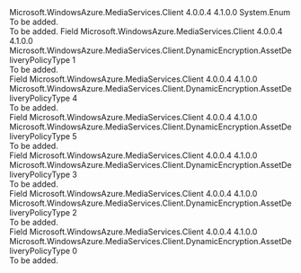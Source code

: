 <Type Name="AssetDeliveryPolicyType" FullName="Microsoft.WindowsAzure.MediaServices.Client.DynamicEncryption.AssetDeliveryPolicyType">
  <TypeSignature Language="C#" Value="public enum AssetDeliveryPolicyType" />
  <TypeSignature Language="ILAsm" Value=".class public auto ansi sealed AssetDeliveryPolicyType extends System.Enum" />
  <TypeSignature Language="DocId" Value="T:Microsoft.WindowsAzure.MediaServices.Client.DynamicEncryption.AssetDeliveryPolicyType" />
  <TypeSignature Language="VB.NET" Value="Public Enum AssetDeliveryPolicyType" />
  <TypeSignature Language="F#" Value="type AssetDeliveryPolicyType = " />
  <AssemblyInfo>
    <AssemblyName>Microsoft.WindowsAzure.MediaServices.Client</AssemblyName>
    <AssemblyVersion>4.0.0.4</AssemblyVersion>
    <AssemblyVersion>4.1.0.0</AssemblyVersion>
  </AssemblyInfo>
  <Base>
    <BaseTypeName>System.Enum</BaseTypeName>
  </Base>
  <Docs>
    <summary>To be added.</summary>
    <remarks>To be added.</remarks>
  </Docs>
  <Members>
    <Member MemberName="Blocked">
      <MemberSignature Language="C#" Value="Blocked" />
      <MemberSignature Language="ILAsm" Value=".field public static literal valuetype Microsoft.WindowsAzure.MediaServices.Client.DynamicEncryption.AssetDeliveryPolicyType Blocked = int32(1)" />
      <MemberSignature Language="DocId" Value="F:Microsoft.WindowsAzure.MediaServices.Client.DynamicEncryption.AssetDeliveryPolicyType.Blocked" />
      <MemberSignature Language="VB.NET" Value="Blocked" />
      <MemberSignature Language="F#" Value="Blocked = 1" Usage="Microsoft.WindowsAzure.MediaServices.Client.DynamicEncryption.AssetDeliveryPolicyType.Blocked" />
      <MemberType>Field</MemberType>
      <AssemblyInfo>
        <AssemblyName>Microsoft.WindowsAzure.MediaServices.Client</AssemblyName>
        <AssemblyVersion>4.0.0.4</AssemblyVersion>
        <AssemblyVersion>4.1.0.0</AssemblyVersion>
      </AssemblyInfo>
      <ReturnValue>
        <ReturnType>Microsoft.WindowsAzure.MediaServices.Client.DynamicEncryption.AssetDeliveryPolicyType</ReturnType>
      </ReturnValue>
      <MemberValue>1</MemberValue>
      <Docs>
        <summary>To be added.</summary>
      </Docs>
    </Member>
    <Member MemberName="DynamicCommonEncryption">
      <MemberSignature Language="C#" Value="DynamicCommonEncryption" />
      <MemberSignature Language="ILAsm" Value=".field public static literal valuetype Microsoft.WindowsAzure.MediaServices.Client.DynamicEncryption.AssetDeliveryPolicyType DynamicCommonEncryption = int32(4)" />
      <MemberSignature Language="DocId" Value="F:Microsoft.WindowsAzure.MediaServices.Client.DynamicEncryption.AssetDeliveryPolicyType.DynamicCommonEncryption" />
      <MemberSignature Language="VB.NET" Value="DynamicCommonEncryption" />
      <MemberSignature Language="F#" Value="DynamicCommonEncryption = 4" Usage="Microsoft.WindowsAzure.MediaServices.Client.DynamicEncryption.AssetDeliveryPolicyType.DynamicCommonEncryption" />
      <MemberType>Field</MemberType>
      <AssemblyInfo>
        <AssemblyName>Microsoft.WindowsAzure.MediaServices.Client</AssemblyName>
        <AssemblyVersion>4.0.0.4</AssemblyVersion>
        <AssemblyVersion>4.1.0.0</AssemblyVersion>
      </AssemblyInfo>
      <ReturnValue>
        <ReturnType>Microsoft.WindowsAzure.MediaServices.Client.DynamicEncryption.AssetDeliveryPolicyType</ReturnType>
      </ReturnValue>
      <MemberValue>4</MemberValue>
      <Docs>
        <summary>To be added.</summary>
      </Docs>
    </Member>
    <Member MemberName="DynamicCommonEncryptionCbcs">
      <MemberSignature Language="C#" Value="DynamicCommonEncryptionCbcs" />
      <MemberSignature Language="ILAsm" Value=".field public static literal valuetype Microsoft.WindowsAzure.MediaServices.Client.DynamicEncryption.AssetDeliveryPolicyType DynamicCommonEncryptionCbcs = int32(5)" />
      <MemberSignature Language="DocId" Value="F:Microsoft.WindowsAzure.MediaServices.Client.DynamicEncryption.AssetDeliveryPolicyType.DynamicCommonEncryptionCbcs" />
      <MemberSignature Language="VB.NET" Value="DynamicCommonEncryptionCbcs" />
      <MemberSignature Language="F#" Value="DynamicCommonEncryptionCbcs = 5" Usage="Microsoft.WindowsAzure.MediaServices.Client.DynamicEncryption.AssetDeliveryPolicyType.DynamicCommonEncryptionCbcs" />
      <MemberType>Field</MemberType>
      <AssemblyInfo>
        <AssemblyName>Microsoft.WindowsAzure.MediaServices.Client</AssemblyName>
        <AssemblyVersion>4.0.0.4</AssemblyVersion>
        <AssemblyVersion>4.1.0.0</AssemblyVersion>
      </AssemblyInfo>
      <ReturnValue>
        <ReturnType>Microsoft.WindowsAzure.MediaServices.Client.DynamicEncryption.AssetDeliveryPolicyType</ReturnType>
      </ReturnValue>
      <MemberValue>5</MemberValue>
      <Docs>
        <summary>To be added.</summary>
      </Docs>
    </Member>
    <Member MemberName="DynamicEnvelopeEncryption">
      <MemberSignature Language="C#" Value="DynamicEnvelopeEncryption" />
      <MemberSignature Language="ILAsm" Value=".field public static literal valuetype Microsoft.WindowsAzure.MediaServices.Client.DynamicEncryption.AssetDeliveryPolicyType DynamicEnvelopeEncryption = int32(3)" />
      <MemberSignature Language="DocId" Value="F:Microsoft.WindowsAzure.MediaServices.Client.DynamicEncryption.AssetDeliveryPolicyType.DynamicEnvelopeEncryption" />
      <MemberSignature Language="VB.NET" Value="DynamicEnvelopeEncryption" />
      <MemberSignature Language="F#" Value="DynamicEnvelopeEncryption = 3" Usage="Microsoft.WindowsAzure.MediaServices.Client.DynamicEncryption.AssetDeliveryPolicyType.DynamicEnvelopeEncryption" />
      <MemberType>Field</MemberType>
      <AssemblyInfo>
        <AssemblyName>Microsoft.WindowsAzure.MediaServices.Client</AssemblyName>
        <AssemblyVersion>4.0.0.4</AssemblyVersion>
        <AssemblyVersion>4.1.0.0</AssemblyVersion>
      </AssemblyInfo>
      <ReturnValue>
        <ReturnType>Microsoft.WindowsAzure.MediaServices.Client.DynamicEncryption.AssetDeliveryPolicyType</ReturnType>
      </ReturnValue>
      <MemberValue>3</MemberValue>
      <Docs>
        <summary>To be added.</summary>
      </Docs>
    </Member>
    <Member MemberName="NoDynamicEncryption">
      <MemberSignature Language="C#" Value="NoDynamicEncryption" />
      <MemberSignature Language="ILAsm" Value=".field public static literal valuetype Microsoft.WindowsAzure.MediaServices.Client.DynamicEncryption.AssetDeliveryPolicyType NoDynamicEncryption = int32(2)" />
      <MemberSignature Language="DocId" Value="F:Microsoft.WindowsAzure.MediaServices.Client.DynamicEncryption.AssetDeliveryPolicyType.NoDynamicEncryption" />
      <MemberSignature Language="VB.NET" Value="NoDynamicEncryption" />
      <MemberSignature Language="F#" Value="NoDynamicEncryption = 2" Usage="Microsoft.WindowsAzure.MediaServices.Client.DynamicEncryption.AssetDeliveryPolicyType.NoDynamicEncryption" />
      <MemberType>Field</MemberType>
      <AssemblyInfo>
        <AssemblyName>Microsoft.WindowsAzure.MediaServices.Client</AssemblyName>
        <AssemblyVersion>4.0.0.4</AssemblyVersion>
        <AssemblyVersion>4.1.0.0</AssemblyVersion>
      </AssemblyInfo>
      <ReturnValue>
        <ReturnType>Microsoft.WindowsAzure.MediaServices.Client.DynamicEncryption.AssetDeliveryPolicyType</ReturnType>
      </ReturnValue>
      <MemberValue>2</MemberValue>
      <Docs>
        <summary>To be added.</summary>
      </Docs>
    </Member>
    <Member MemberName="None">
      <MemberSignature Language="C#" Value="None" />
      <MemberSignature Language="ILAsm" Value=".field public static literal valuetype Microsoft.WindowsAzure.MediaServices.Client.DynamicEncryption.AssetDeliveryPolicyType None = int32(0)" />
      <MemberSignature Language="DocId" Value="F:Microsoft.WindowsAzure.MediaServices.Client.DynamicEncryption.AssetDeliveryPolicyType.None" />
      <MemberSignature Language="VB.NET" Value="None" />
      <MemberSignature Language="F#" Value="None = 0" Usage="Microsoft.WindowsAzure.MediaServices.Client.DynamicEncryption.AssetDeliveryPolicyType.None" />
      <MemberType>Field</MemberType>
      <AssemblyInfo>
        <AssemblyName>Microsoft.WindowsAzure.MediaServices.Client</AssemblyName>
        <AssemblyVersion>4.0.0.4</AssemblyVersion>
        <AssemblyVersion>4.1.0.0</AssemblyVersion>
      </AssemblyInfo>
      <ReturnValue>
        <ReturnType>Microsoft.WindowsAzure.MediaServices.Client.DynamicEncryption.AssetDeliveryPolicyType</ReturnType>
      </ReturnValue>
      <MemberValue>0</MemberValue>
      <Docs>
        <summary>To be added.</summary>
      </Docs>
    </Member>
  </Members>
</Type>